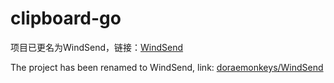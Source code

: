# clipboard-go


项目已更名为WindSend，链接：[WindSend](https://github.com/doraemonkeys/WindSend)


The project has been renamed to WindSend, link: [doraemonkeys/WindSend](https://github.com/doraemonkeys/WindSend)